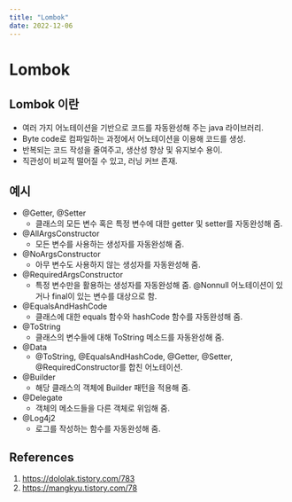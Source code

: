 ```yaml
---
title: "Lombok"
date: 2022-12-06
---
```


# Lombok

## Lombok 이란

- 여러 가지 어노테이션을 기반으로 코드를 자동완성해 주는 java 라이브러리.
- Byte code로 컴파일하는 과정에서 어노테이션을 이용해 코드를 생성.
- 반복되는 코드 작성을 줄여주고, 생산성 향상 및 유지보수 용이.
- 직관성이 비교적 떨어질 수 있고, 러닝 커브 존재.

## 예시

- @Getter, @Setter
  - 클래스의 모든 변수 혹은 특정 변수에 대한 getter 및 setter를 자동완성해 줌.
- @AllArgsConstructor
  - 모든 변수를 사용하는 생성자를 자동완성해 줌.
- @NoArgsConstructor
  - 아무 변수도 사용하지 않는 생성자를 자동완성해 줌.
- @RequiredArgsConstructor
  - 특정 변수만을 활용하는 생성자를 자동완성해 줌. @Nonnull 어노테이션이 있거나 final이 있는 변수를 대상으로 함.
- @EqualsAndHashCode
  - 클래스에 대한 equals 함수와 hashCode 함수를 자동완성해 줌.
- @ToString
  - 클래스의 변수들에 대해 ToString 메소드를 자동완성해 줌.
- @Data
  - @ToString, @EqualsAndHashCode, @Getter, @Setter, @RequiredConstructor를 합친 어노테이션.
- @Builder
  - 해당 클래스의 객체에 Builder 패턴을 적용해 줌.
- @Delegate
  - 객체의 메소드들을 다른 객체로 위임해 줌.
- @Log4j2
  - 로그를 작성하는 함수를 자동완성해 줌.

## References

1. https://dololak.tistory.com/783
2. https://mangkyu.tistory.com/78
